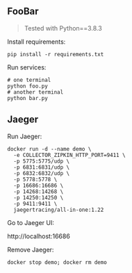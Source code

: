 ## FooBar

> Tested with Python==3.8.3

Install requirements:

```
pip install -r requirements.txt
```
Run services:

```
# one terminal
python foo.py
# another terminal
python bar.py
```

## Jaeger

Run Jaeger:
```
docker run -d --name demo \
  -e COLLECTOR_ZIPKIN_HTTP_PORT=9411 \
  -p 5775:5775/udp \
  -p 6831:6831/udp \
  -p 6832:6832/udp \
  -p 5778:5778 \
  -p 16686:16686 \
  -p 14268:14268 \
  -p 14250:14250 \
  -p 9411:9411 \
  jaegertracing/all-in-one:1.22
```

Go to Jaeger UI:

http://localhost:16686

Remove Jaeger:

```
docker stop demo; docker rm demo
```


